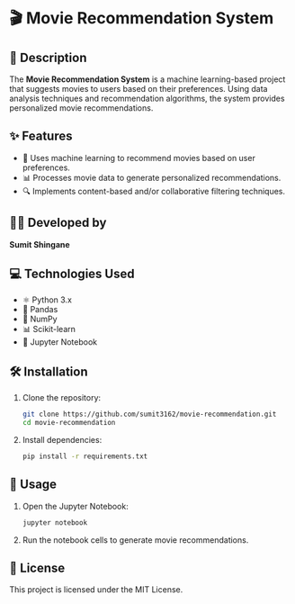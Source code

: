 # 🎬 Movie Recommendation System

## 📄 Description
The **Movie Recommendation System** is a machine learning-based project that suggests movies to users based on their preferences. Using data analysis techniques and recommendation algorithms, the system provides personalized movie recommendations.

## ✨ Features
- 🎥 Uses machine learning to recommend movies based on user preferences.
- 📊 Processes movie data to generate personalized recommendations.
- 🔍 Implements content-based and/or collaborative filtering techniques.

## 👨‍💻 Developed by
**Sumit Shingane**

## 💻 Technologies Used
- ⚛️ Python 3.x
- 💽 Pandas
- 💾 NumPy
- 📊 Scikit-learn
- 📒 Jupyter Notebook

## 🛠️ Installation
1. Clone the repository:
   ```sh
   git clone https://github.com/sumit3162/movie-recommendation.git
   cd movie-recommendation
   ```
2. Install dependencies:
   ```sh
   pip install -r requirements.txt
   ```

## 🎦 Usage
1. Open the Jupyter Notebook:
   ```sh
   jupyter notebook
   ```
2. Run the notebook cells to generate movie recommendations.

## 💎 License
This project is licensed under the MIT License.

